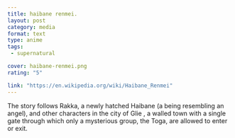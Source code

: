 ```yaml
---
title: haibane renmei.
layout: post
category: media
format: text
type: anime
tags: 
 - supernatural

cover: haibane-renmei.png
rating: "5"

link: "https://en.wikipedia.org/wiki/Haibane_Renmei"
---
```


The story follows Rakka, a newly hatched Haibane (a being resembling an angel),
and other characters in the city of Glie , a walled town with a single gate
through which only a mysterious group, the Toga, are allowed to enter or exit.

